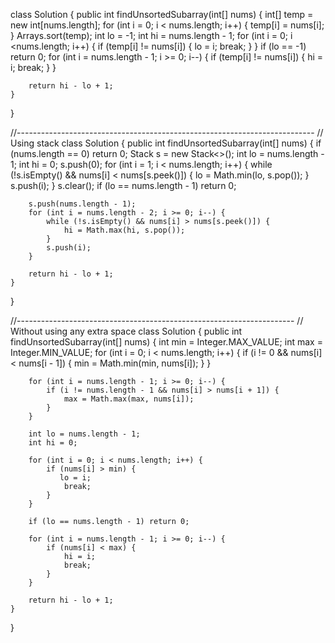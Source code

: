 class Solution {
    public int findUnsortedSubarray(int[] nums) {
        int[] temp = new int[nums.length];
        for (int i = 0; i < nums.length; i++) {
            temp[i] = nums[i];
        }
        Arrays.sort(temp);
        int lo = -1;
        int hi = nums.length - 1;
        for (int i = 0; i <nums.length; i++) {
            if (temp[i] != nums[i]) {
                lo = i;
                break;
            }
        }
        if (lo == -1) return 0;
        for (int i = nums.length - 1; i >= 0; i--) {
            if (temp[i] != nums[i]) {
                hi = i;
                break;
            }
        }
        
        return hi - lo + 1;
    }
}

//--------------------------------------------------------------------------
// Using stack
class Solution {
    public int findUnsortedSubarray(int[] nums) {
        if (nums.length == 0) return 0;
        Stack<Integer> s = new Stack<>();
        int lo = nums.length - 1;
        int hi = 0;
        s.push(0);
        for (int i = 1; i < nums.length; i++) {
            while (!s.isEmpty() && nums[i] < nums[s.peek()]) {
                lo = Math.min(lo, s.pop());
            }
            s.push(i);
        }
        s.clear();
        if (lo == nums.length - 1) return 0;
        
        s.push(nums.length - 1);
        for (int i = nums.length - 2; i >= 0; i--) {
            while (!s.isEmpty() && nums[i] > nums[s.peek()]) {
                hi = Math.max(hi, s.pop());
            }
            s.push(i);
        }
        
        return hi - lo + 1;
    }
}


//---------------------------------------------------------------------
// Without using any extra space
class Solution {
    public int findUnsortedSubarray(int[] nums) { 
        int min = Integer.MAX_VALUE;
        int max = Integer.MIN_VALUE;
        for (int i = 0; i < nums.length; i++) {
            if (i != 0 && nums[i] < nums[i - 1]) {
                min = Math.min(min, nums[i]);
            }
        }
        
        for (int i = nums.length - 1; i >= 0; i--) {
            if (i != nums.length - 1 && nums[i] > nums[i + 1]) {
                max = Math.max(max, nums[i]);
            }
        }
        
        int lo = nums.length - 1;
        int hi = 0;
        
        for (int i = 0; i < nums.length; i++) {
            if (nums[i] > min) {
               lo = i;
                break;
            }
        }
        
        if (lo == nums.length - 1) return 0;
        
        for (int i = nums.length - 1; i >= 0; i--) {
            if (nums[i] < max) {
                hi = i;
                break;
            }
        }
        
        return hi - lo + 1;
    }
}
